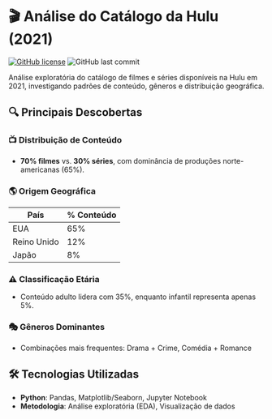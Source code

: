 # 🎬 Análise do Catálogo da Hulu (2021)

[![GitHub license](https://img.shields.io/badge/license-MIT-blue.svg)](LICENSE)
![GitHub last commit](https://img.shields.io/github/last-commit/seu-usuario/hulu-content-analysis)

Análise exploratória do catálogo de filmes e séries disponíveis na Hulu em 2021, investigando padrões de conteúdo, gêneros e distribuição geográfica.

## 🔍 Principais Descobertas

### 📺 Distribuição de Conteúdo
- **70% filmes** vs. **30% séries**, com dominância de produções norte-americanas (65%).

### 🌎 Origem Geográfica
| País          | % Conteúdo |  
|---------------|------------|  
| EUA           | 65%        |  
| Reino Unido   | 12%        |  
| Japão         | 8%         |  

### ⚠️ Classificação Etária
- Conteúdo adulto lidera com 35%, enquanto infantil representa apenas 5%.

### 🎭 Gêneros Dominantes
   - Combinações mais frequentes: Drama + Crime, Comédia + Romance

## 🛠 Tecnologias Utilizadas
- **Python**: Pandas, Matplotlib/Seaborn, Jupyter Notebook
- **Metodologia**: Análise exploratória (EDA), Visualização de dados

